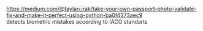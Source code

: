 https://medium.com/@taylan.irak/take-your-own-passport-photo-validate-fix-and-make-it-perfect-using-python-ba0f4373aec9   
detects biometric mistakes according to IACO standarts
